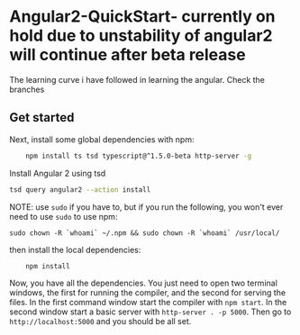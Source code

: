 # Angular2-QuickStart- currently on hold due to unstability of angular2 will continue after beta release
The learning curve i have followed in learning the angular. Check the branches

## Get started
Next, install some global dependencies with npm:
```bash
	npm install ts tsd typescript@^1.5.0-beta http-server -g
```
Install Angular 2 using tsd
```bash
tsd query angular2 --action install
```

NOTE: use `sudo` if you have to, but if you run the following, you won't ever need to use `sudo` to use npm:

	sudo chown -R `whoami` ~/.npm && sudo chown -R `whoami` /usr/local/

then install the local dependencies:
```bash
	npm install
```
Now, you have all the dependencies. You just need to open two terminal windows, the first for running the compiler, and the second for serving the files. In the first command window start the compiler with `npm start`. In the second window start a basic server with `http-server . -p 5000`. Then go to `http://localhost:5000` and you should be all set.
